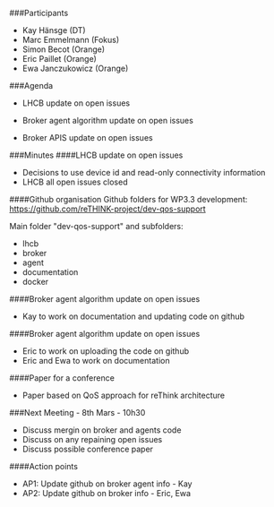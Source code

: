 ###Participants
* Kay Hänsge (DT)
* Marc Emmelmann (Fokus)
* Simon Becot (Orange)
* Eric Paillet (Orange)
* Ewa Janczukowicz (Orange)

###Agenda
* LHCB update on open issues

* Broker agent algorithm update on open issues
* Broker APIS update on open issues

###Minutes
####LHCB update on open issues
- Decisions to use device id and read-only connectivity information
- LHCB all open issues closed

####Github organisation
Github folders for WP3.3 development: https://github.com/reTHINK-project/dev-qos-support

Main folder "dev-qos-support" and subfolders:
- lhcb
- broker
- agent
- documentation
- docker
          
####Broker agent algorithm update on open issues
- Kay to work on documentation and updating code on github

####Broker agent algorithm update on open issues
- Eric to work on uploading the code on github
- Eric and Ewa to work on documentation

####Paper for a conference
- Paper based on QoS approach for reThink architecture

###Next Meeting - 8th Mars - 10h30
- Discuss mergin on broker and agents code
- Discuss on any repaining open issues
- Discuss possible conference paper

####Action points
* AP1: Update github on broker agent info - Kay
* AP2: Update github on broker info - Eric, Ewa
